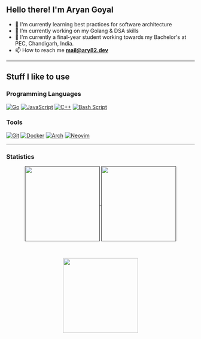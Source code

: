 ## Hello there! I'm Aryan Goyal

- 🌱 I'm currently learning best practices for software architecture
- 🔭 I’m currently working on my Golang & DSA skills
- 📖 I'm currently a final-year student working towards my Bachelor's at PEC, Chandigarh, India.
- 📫 How to reach me **mail@ary82.dev**

---

## Stuff I like to use

### Programming Languages

[![Go](https://img.shields.io/badge/go-%2300ADD8.svg?style=for-the-badge&logo=go&logoColor=white)](https://go.dev/)
[![JavaScript](https://img.shields.io/badge/javascript-%23323330.svg?style=for-the-badge&logo=javascript&logoColor=%23F7DF1E)](https://www.ecma-international.org/publications-and-standards/standards/ecma-262/)
[![C++](https://img.shields.io/badge/c++-%2300599C.svg?style=for-the-badge&logo=c%2B%2B&logoColor=white)](https://www.learncpp.com/)
[![Bash Script](https://img.shields.io/badge/bash_script-%23121011.svg?style=for-the-badge&logo=gnu-bash&logoColor=white)](https://tldp.org/LDP/abs/html/)

### Tools

[![Git](https://img.shields.io/badge/git-%23F05033.svg?style=for-the-badge&logo=git&logoColor=white)](https://git-scm.com/)
[![Docker](https://img.shields.io/badge/docker-%230db7ed.svg?style=for-the-badge&logo=docker&logoColor=white)](https://docs.docker.com/manuals/)
[![Arch](https://img.shields.io/badge/Arch%20Linux-1793D1?logo=arch-linux&logoColor=fff&style=for-the-badge)](https://archlinux.org/)
[![Neovim](https://img.shields.io/badge/NeoVim-%2357A143.svg?&style=for-the-badge&logo=neovim&logoColor=white)](https://neovim.io/)

---

### Statistics

<div align="center">
    <a href="">
        <img height=200 align="center" src="https://readme-stats-sigma-nine.vercel.app/api?username=ary82&theme=tokyonight" />
    </a>
    <a href="">
        <img height=200 align="center" src="https://readme-stats-sigma-nine.vercel.app/api/top-langs/?username=ary82&layout=donut&hide=html,css&theme=tokyonight" />
    </a>
</div>

&nbsp;

<div align="center">
    <a href="https://git.io/streak-stats">
        <img height=200 align="center" src="https://github-readme-streak-stats.herokuapp.com/?user=ary82&theme=tokyonight" />
    </a>
</div>
